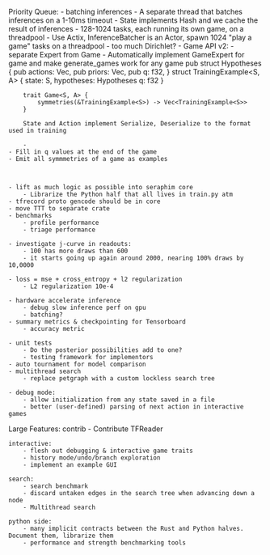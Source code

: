 Priority Queue:
    - batching inferences 
        - A separate thread that batches inferences on a 1-10ms timeout
        - State implements Hash and we cache the result of inferences
        - 128-1024 tasks, each running its own game, on a threadpool
        - Use Actix, InferenceBatcher is an Actor, spawn 1024 "play a game" tasks on a threadpool
    - too much Dirichlet?
    - Game API v2:
        - separate Expert from Game
        - Automatically implement GameExpert for game and make generate_games work for any game
        pub struct Hypotheses<Action> {
            pub actions: Vec<Action>,
            pub priors: Vec<f32>,
            pub q: f32,
        }
        struct TrainingExample<S, A> {
            state: S,
            hypotheses: Hypotheses<A>
            q: f32
        }

        trait Game<S, A> {
            symmetries(&TrainingExample<S>) -> Vec<TrainingExample<S>>
        }

        State and Action implement Serialize, Deserialize to the format used in training

        - 
    - Fill in q values at the end of the game
    - Emit all symmmetries of a game as examples



    - lift as much logic as possible into seraphim core
        - Librarize the Python half that all lives in train.py atm
    - tfrecord proto gencode should be in core
    - move TTT to separate crate
    - benchmarks
        - profile performance
        - triage performance

    - investigate j-curve in readouts:
        - 100 has more draws than 600
        - it starts going up again around 2000, nearing 100% draws by 10,0000
        
    - loss = mse + cross_entropy + l2 regularization
        - L2 regularization 10e-4

    - hardware accelerate inference
        - debug slow inference perf on gpu
        - batching?
    - summary metrics & checkpointing for Tensorboard   
        - accuracy metric

    - unit tests    
        - Do the posterior possibilities add to one?
        - testing framework for implementors
    - auto tournament for model comparison
    - multithread search
        - replace petgraph with a custom lockless search tree

    - debug mode:
        - allow initialization from any state saved in a file
        - better (user-defined) parsing of next action in interactive games

Large Features:
    contrib
        - Contribute TFReader

    interactive:
        - flesh out debugging & interactive game traits
        - history mode/undo/branch exploration
        - implement an example GUI

    search:
        - search benchmark
        - discard untaken edges in the search tree when advancing down a node
        - Multithread search

    python side:
        - many implicit contracts between the Rust and Python halves. Document them, librarize them
        - performance and strength benchmarking tools


